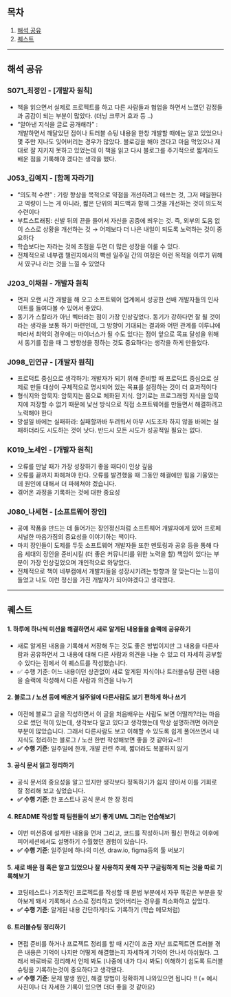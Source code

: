 ## 목차

1. [해석 공유](#해석-공유)
2. [퀘스트](#퀘스트)

---

## 해석 공유

### S071\_최정인 - [개발자 원칙]

- 책을 읽으면서 실제로 프로젝트를 하고 다른 사람들과 협업을 하면서 느꼈던 감정들과 공감이 되는 부분이 많았다. (더닝 크루거 효과 등 ..)
- “알아낸 지식을 글로 공개해라” :  
  개발하면서 깨달았던 점이나 트러블 슈팅 내용을 한창 개발할 때에는 알고 있었으나 몇 주만 지나도 잊어버리는 경우가 많았다. 블로깅을 해야 겠다고 마음 먹었으나 제대로 잘 지키지 못하고 있었는데 이 책을 읽고 다시 블로그를 주기적으로 짧게라도 배운 점을 기록해야 겠다는 생각을 했다.

### J053\_김예지 - [함께 자라기]

- “의도적 수련” : 기량 향상을 목적으로 약점을 개선하려고 애쓰는 것, 그저 매일한다고 역량이 느는 게 아니라, 짧은 단위의 피드백과 함께 그것을 개선하는 것이 의도적 수련이다
- 부트스트래핑: 신발 뒤의 끈을 들어서 자신을 공중에 띄우는 것. 즉, 외부의 도움 없이 스스로 상황을 개선하는 것 → 어제보다 더 나은 내일이 되도록 노력하는 것이 중요하다
- 학습보다는 자라는 것에 초점을 두면 더 많은 성장을 이룰 수 있다.
- 전체적으로 네부캠 챌린지에서의 빡센 일주일 간의 여정은 이런 목적을 이루기 위해서 였구나 라는 것을 느낄 수 있었다

### J203\_이채원 - 개발자 원칙

- 먼저 오랜 시간 개발을 해 오고 소프트웨어 업계에서 성공한 선배 개발자들의 인사이트를 들여다볼 수 있어서 좋았다.
- 동기가 스칼라가 아닌 벡터라는 점이 가장 인상깊었다. 동기가 강하다면 잘 될 것이라는 생각을 보통 하기 마련인데, 그 방향이 기대되는 결과와 어떤 관계를 이루냐에 따라서 최악의 경우에는 마이너스가 될 수도 있다는 점이 앞으로 목표 달성을 위해서 동기를 잡을 때 그 방향성을 정하는 것도 중요하다는 생각을 하게 만들었다.

### J098\_민연규 - [개발자 원칙]

- 프로덕트 중심으로 생각하기: 개발자가 되기 위해 준비할 때 프로덕트 중심으로 실제로 만들 대상이 구체적으로 명시되어 있는 목표를 설정하는 것이 더 효과적이다
- 형식지와 암묵지: 암묵지는 몸으로 체화된 지식. 암기로는 프로그래밍 지식을 암묵지에 저장할 수 없기 때문에 낯선 방식으로 직접 소프트웨어를 만들면서 해결하려고 노력해야 한다
- 망설일 바에는 실패하라: 실패할까바 두려워서 아무 시도조차 하지 않을 바에는 실패하더라도 시도하는 것이 낫다. 반드시 모든 시도가 성공적일 필요는 없다.

### K019\_노세인 - [개발자 원칙]

- 오류를 만날 때가 가장 성장하기 좋을 때다이 인상 깊음
- 오류를 끝까지 파헤쳐야 한다. 오류를 발견했을 때 그동안 해결에만 힘을 기울였는데 원인에 대해서 더 파헤쳐야 겠습니다.
- 겪어온 과정을 기록하는 것에 대한 중요성

### J080\_나세현 - [소프트웨어 장인]

- 공예 작품을 만드는 데 들어가는 장인정신처럼 소프트웨어 개발자에게 있어 프로페셔널한 마음가짐의 중요성을 이야기하는 책이다.
- 마치 장인들이 도제를 두듯 소프트웨어 개발자들 또한 멘토링과 공유 등을 통해 다음 세대의 장인을 준비시킬 (더 좋은 커뮤니티를 위한 노력을 할) 책임이 있다는 부분이 가장 인상깊었으며 개인적으로 와닿았다.
- 전체적으로 책이 네부캠에서 개발자들을 성장시키려는 방향과 잘 맞는다는 느낌이 들었고 나도 이런 정신을 가진 개발자가 되어야겠다고 생각했다.

---

## 퀘스트

#### 1. 하루에 하나씩 미션을 해결하면서 새로 알게된 내용들을 슬랙에 공유하기

- 새로 알게된 내용을 기록해서 저장해 두는 것도 좋은 방법이지만 그 내용을 다른사람과 공유하면서 그 내용에 대해 다른 사람과 의견을 나눌 수 있고 더 자세히 공부할 수 있다는 점에서 이 퀘스트를 작성했습니다.
- ✅ 수행 기준: 어느 내용이던 상관없이 새로 알게된 지식이나 트러블슈팅 관련 내용을 슬랙에 작성해서 다른 사람과 의견을 나누기

#### 2. 블로그 / 노션 등에 배운거 일주일에 다른사람도 보기 편하게 하나 쓰기

- 이전에 블로그 글을 작성하면서 이 글을 처음배우는 사람도 보면 어떨까?라는 마음으로 썼던 적이 있는데, 생각보다 알고 있다고 생각했는데 막상 설명하려면 어려운 부분이 많았습니다. 그래서 다른사람도 보고 이해할 수 있도록 쉽게 풀어쓰면서 내 지식도 정리하는 블로그 / 노션 한번 작성해보면 좋을 것 같아요~!!!
- **✅ 수행 기준**: 일주일에 한개, 개발 관련 주제, 짧더라도 복붙하지 않기

#### 3. 공식 문서 읽고 정리하기

- 공식 문서의 중요성을 알고 있지만 생각보다 정독하기가 쉽지 않아서 이를 기회로 잘 정리해 보고 싶었습니다.
- **✅ 수행 기준**: 한 포스트나 공식 문서 한 장 정리

#### 4. README 작성할 때 팀원들이 보기 좋게 UML 그리는 연습해보기

- 이번 미션중에 설계한 내용을 먼저 그리고, 코드를 작성하니까 훨신 편하고 이후에 피어세션에서도 설명하기 수월했던 경험이 있습니다.
- **✅ 수행 기준**: 일주일에 하나의 미션, draw.io, figma등의 툴 써보기

#### 5. 새로 배운 점 혹은 알고 있었으나 잘 사용하지 못해 자꾸 구글링하게 되는 것을 따로 기록해보기

- 코딩테스트나 기초적인 프로젝트를 작성할 때 문법 부분에서 자꾸 똑같은 부분을 찾아보게 돼서 기록해서 스스로 정리하고 잊어버리는 경우를 최소화하고 싶었다.
- **✅ 수행 기준**: 알게된 내용 간단하게라도 기록하기 (학습 메모처럼)

#### 6. 트러블슈팅 정리하기

- 면접 준비를 하거나 프로젝트 정리를 할 때 시간이 조금 지난 프로젝트면 트러블 겪은 내용은 기억이 나지만 어떻게 해결했는지 자세하게 기억이 안나서 아쉬웠다.
  그래서 바로바로 정리해서 언제 봐도 (나중에 내가 다시 봐도) 이해하기 쉽도록 트러블슈팅을 기록하는것이 중요하다고 생각됐다.
- **✅ 수행 기준**: 문제 발생 원인, 해결 방법이 정확하게 나와있으면 됩니다 !! (+ 예시 사진이나 더 자세한 기록이 있으면 더더 좋을 것 같아요)
